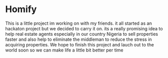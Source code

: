 # Homify
This is a little project im working on with my friends. it all started as an hackaton project but we decided to carry it on. its a really promising idea to help real estate agents especially in our country Nigeria to sell properties faster and also help to eliminate the middleman to reduce the stress in acquiring properties. We hope to finish this project and lauch out to the world soon so we can make life a little bit better per time
